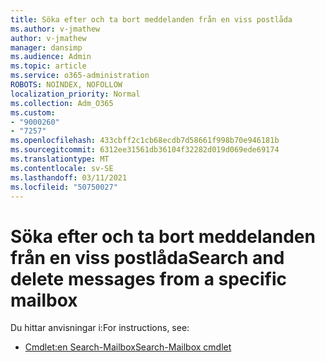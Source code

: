 ```yaml
---
title: Söka efter och ta bort meddelanden från en viss postlåda
ms.author: v-jmathew
author: v-jmathew
manager: dansimp
ms.audience: Admin
ms.topic: article
ms.service: o365-administration
ROBOTS: NOINDEX, NOFOLLOW
localization_priority: Normal
ms.collection: Adm_O365
ms.custom:
- "9000260"
- "7257"
ms.openlocfilehash: 433cbff2c1cb68ecdb7d58661f998b70e946181b
ms.sourcegitcommit: 6312ee31561db36104f32282d019d069ede69174
ms.translationtype: MT
ms.contentlocale: sv-SE
ms.lasthandoff: 03/11/2021
ms.locfileid: "50750027"
---
```

# <a name="search-and-delete-messages-from-a-specific-mailbox"></a><span data-ttu-id="360b6-102">Söka efter och ta bort meddelanden från en viss postlåda</span><span class="sxs-lookup"><span data-stu-id="360b6-102">Search and delete messages from a specific mailbox</span></span>

<span data-ttu-id="360b6-103">Du hittar anvisningar i:</span><span class="sxs-lookup"><span data-stu-id="360b6-103">For instructions, see:</span></span>

* [<span data-ttu-id="360b6-104">Cmdlet:en Search-Mailbox</span><span class="sxs-lookup"><span data-stu-id="360b6-104">Search-Mailbox cmdlet</span></span>](https://docs.microsoft.com/powershell/module/exchange/mailboxes/search-mailbox)
